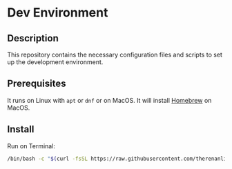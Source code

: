 # Dev Environment

## Description

This repository contains the necessary configuration files and scripts to set up the development environment.

## Prerequisites

It runs on Linux with `apt` or `dnf` or on MacOS.
It will install [Homebrew](https://brew.sh/) on MacOS.

## Install

Run on Terminal:

```bash
/bin/bash -c "$(curl -fsSL https://raw.githubusercontent.com/therenanlira/my-environment/refs/heads/main/install-packages.sh)"
```
